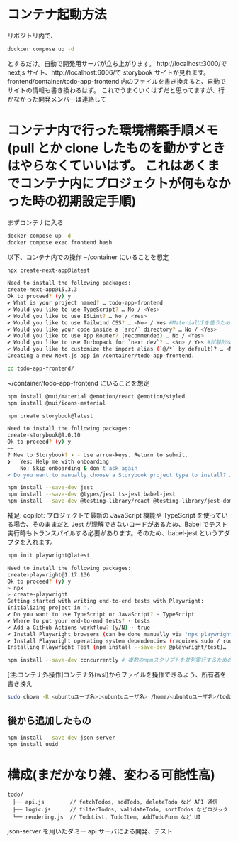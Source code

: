 # コンテナ起動方法

リポジトリ内で、

```bash
dockcer compose up -d
```

とするだけ。自動で開発用サーバが立ち上がります。
http://localhost:3000/で nextjs サイト、http://localhost:6006/で storybook サイトが見れます。
frontend/container/todo-app-frontend 内のファイルを書き換えると、自動でサイトの情報も書き換わるはず。
これでうまくいくはずだと思ってますが、行かなかった開発メンバーは連絡して

# コンテナ内で行った環境構築手順メモ(pull とか clone したものを動かすときはやらなくていいはず。 これはあくまでコンテナ内にプロジェクトが何もなかった時の初期設定手順)

まずコンテナに入る

```bash
docker compose up -d
docker compose exec frontend bash
```

以下、コンテナ内での操作
~/container にいることを想定

```bash
npx create-next-app@latest
```

```bash
Need to install the following packages:
create-next-app@15.3.3
Ok to proceed? (y) y
✔ What is your project named? … todo-app-frontend
✔ Would you like to use TypeScript? … No / <Yes>
✔ Would you like to use ESLint? … No / <Yes>
✔ Would you like to use Tailwind CSS? … <No> / Yes #MaterialUIを使うため
✔ Would you like your code inside a `src/` directory? … No / <Yes>
✔ Would you like to use App Router? (recommended) … No / <Yes>
✔ Would you like to use Turbopack for `next dev`? … <No> / Yes #試験的な機能っぽい？
✔ Would you like to customize the import alias (`@/*` by default)? … <No> / Yes
Creating a new Next.js app in /container/todo-app-frontend.
```

```bash
cd todo-app-frontend/
```

~/container/todo-app-frontend にいることを想定

```bash
npm install @mui/material @emotion/react @emotion/styled
npm install @mui/icons-material
```

```bash
npm create storybook@latest
```

```bash
Need to install the following packages:
create-storybook@9.0.10
Ok to proceed? (y) y
~~
? New to Storybook? › - Use arrow-keys. Return to submit.
❯   Yes: Help me with onboarding
    No: Skip onboarding & don't ask again
✔ Do you want to manually choose a Storybook project type to install? … no
```

```bash
npm install --save-dev jest
npm install --save-dev @types/jest ts-jest babel-jest
npm install --save-dev @testing-library/react @testing-library/jest-dom @testing-library/user-event
```

補足: copilot: プロジェクトで最新の JavaScript 機能や TypeScript を使っている場合、そのままだと Jest が理解できないコードがあるため、Babel でテスト実行時もトランスパイルする必要があります。そのため、babel-jest というアダプタを入れます。

```bash
npm init playwright@latest
```

```bash
Need to install the following packages:
create-playwright@1.17.136
Ok to proceed? (y) y
> npx
> create-playwright
Getting started with writing end-to-end tests with Playwright:
Initializing project in '.'
✔ Do you want to use TypeScript or JavaScript? · TypeScript
✔ Where to put your end-to-end tests? · tests
✔ Add a GitHub Actions workflow? (y/N) · true
✔ Install Playwright browsers (can be done manually via 'npx playwright install')? (Y/n) · true
✔ Install Playwright operating system dependencies (requires sudo / root - can be done manually via 'sudo npx playwright install-deps')? (y/N) · true
Installing Playwright Test (npm install --save-dev @playwright/test)…
```

```bash
npm install --save-dev concurrently # 複数のnpmスクリプトを並列実行するためのツール
```

[注:コンテナ外操作]コンテナ外(wsl)からファイルを操作できるよう、所有者を書き換え

```bash
sudo chown -R <ubuntuユーザ名>:<ubuntuユーザ名> /home/<ubuntuユーザ名>/todo-app/frontend/container
```

## 後から追加したもの

```bash
npm install --save-dev json-server
npm install uuid
```

# 構成(まだかなり雑、変わる可能性高)

```
todo/
　├── api.js        // fetchTodos, addTodo, deleteTodo など API 通信
　├── logic.js      // filterTodos, validateTodo, sortTodos などロジック
　└── rendering.js  // TodoList, TodoItem, AddTodoForm など UI
```

json-server を用いたダミー api サーバによる開発、テスト
